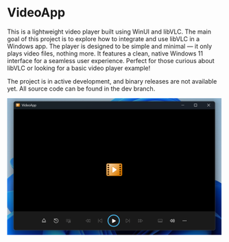 # VideoApp

This is a lightweight video player built using WinUI and libVLC. The main goal of this project is to explore how to integrate and use libVLC in a Windows app. The player is designed to be simple and minimal — it only plays video files, nothing more. It features a clean, native Windows 11 interface for a seamless user experience. Perfect for those curious about libVLC or looking for a basic video player example!

The project is in active development, and binary releases are not available yet. All source code can be found in the dev branch.

<img width="500" alt="main" src="./.www/main.png"/>
